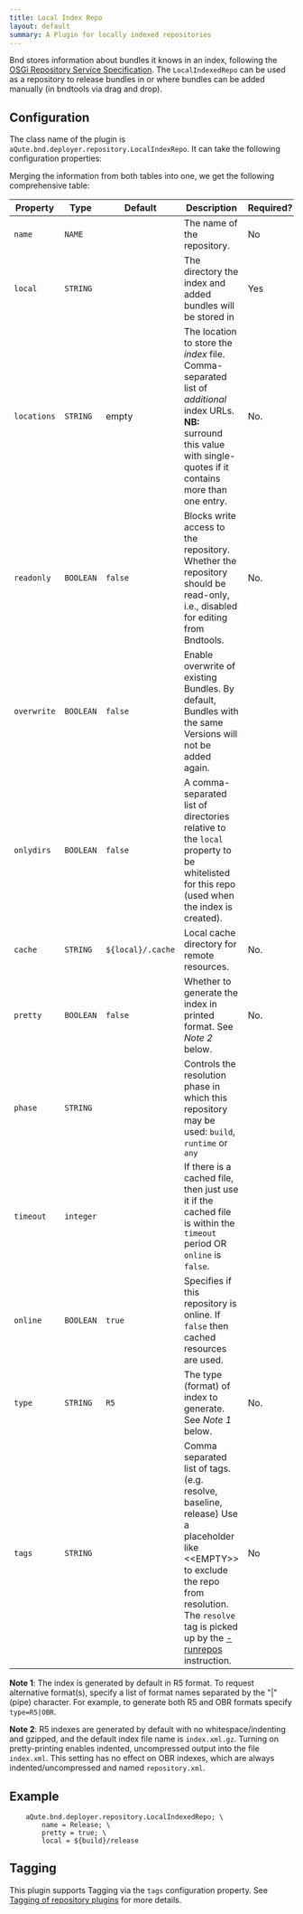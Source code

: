 ```yaml
---
title: Local Index Repo
layout: default
summary: A Plugin for locally indexed repositories 
---
```


Bnd stores information about bundles it knows in an index, following the [OSGi Repository Service Specification](https://docs.osgi.org/specification/osgi.cmpn/8.0.0/service.repository.html). The `LocalIndexedRepo` can be used as a repository to release bundles in or where bundles can be added manually (in bndtools via drag and drop). 

## Configuration

The class name of the plugin is `aQute.bnd.deployer.repository.LocalIndexRepo`. It can take the following configuration properties:

Merging the information from both tables into one, we get the following comprehensive table:

| Property    | Type      | Default           | Description                                                                                                                                                                              | Required?                                    |
|-------------|-----------|-------------------|------------------------------------------------------------------------------------------------------------------------------------------------------------------------------------------|----------------------------------------------|
| `name`      | `NAME`    |                   | The name of the repository.                                                                                                                                                              | No                                           |
| `local`     | `STRING`  |                   | The directory the index and added bundles will be stored in                                                                                                                              | Yes                                          |
| `locations` | `STRING`  | empty                  | The location to store the _index_ file. Comma-separated list of *additional* index URLs. **NB:** surround this value with single-quotes if it contains more than one entry.             | No.                            |
| `readonly`  | `BOOLEAN` | `false`           | Blocks write access to the repository. Whether the repository should be read-only, i.e., disabled for editing from Bndtools.                                                             | No.                            |
| `overwrite` | `BOOLEAN` | `false`           | Enable overwrite of existing Bundles. By default, Bundles with the same Versions will not be added again.                                                                               |                                              |
| `onlydirs`  | `BOOLEAN` | `false`           | A comma-separated list of directories relative to the `local` property to be whitelisted for this repo (used when the index is created).                                                |                                              |
| `cache`    | `STRING`  | `${local}/.cache` |   Local cache directory for remote resources.                                                                                                                                                                                       | No.                |
| `pretty`    | `BOOLEAN` | `false`           | Whether to generate the index in printed format. See _Note 2_ below.                                                                                                                                                                                         | No.                            |
| `phase`     | `STRING`  |                   | Controls the resolution phase in which this repository may be used: `build`, `runtime` or `any`                                                                                                                                                                                        |                                              |
| `timeout`   | `integer` |                   | If there is a cached file, then just use it if the cached file is within the `timeout` period OR `online` is `false`.                                                                                                                                                                                        |                                              |
| `online`    | `BOOLEAN` | `true`           | Specifies if this repository is online. If `false` then cached resources are used.                                                                                                                                                                                     |                                              |
| `type`      | `STRING`  | `R5`              | The type (format) of index to generate. See _Note 1_ below.                                                                                                                                | No.                            |
| `tags`           | `STRING`|  | Comma separated list of tags. (e.g. resolve, baseline, release) Use a placeholder like &lt;&lt;EMPTY&gt;&gt; to exclude the repo from resolution. The `resolve` tag is picked up by the [-runrepos](/instructions/runrepos.html) instruction. | No

**Note 1**: The index is generated by default in R5 format. To request alternative format(s), specify a list of format names separated by the "|" (pipe) character.
For example, to generate both R5 and OBR formats specify `type=R5|OBR`.

**Note 2**: R5 indexes are generated by default with no whitespace/indenting and gzipped, and the default index file name is `index.xml.gz`. Turning on pretty-printing enables indented, uncompressed output into the file `index.xml`. This setting has no effect on OBR indexes, which are always indented/uncompressed and named `repository.xml`.


## Example

```
	aQute.bnd.deployer.repository.LocalIndexedRepo; \
		name = Release; \
		pretty = true; \
		local = ${build}/release
```

## Tagging

This plugin supports Tagging via the `tags` configuration property. See [Tagging of repository plugins](/chapters/870-plugins.html#tagging-of-repository-plugins) for more details.
